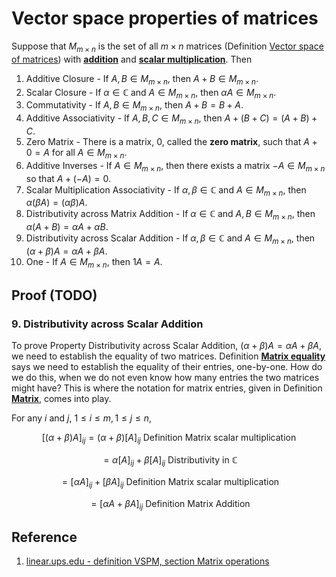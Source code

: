 # Vector space properties of matrices

Suppose that $M_{m \times n}$ is the set of all $m \times n$ matrices (Definition [Vector space of matrices](./0005-vector-space-of-matrices.md)) with [**addition**](./0003-matrix-addition.md) and [**scalar multiplication**](./0004-matrix-scalar-multiplication.md). Then

1. Additive Closure - If $A, B \in M_{m \times n}$, then $A + B \in M_{m \times n}$.
2. Scalar Closure - If $\alpha \in \mathbb{C}$ and $A \in M_{m \times n}$, then $\alpha A \in M_{m \times n}$.
3. Commutativity - If $A, B \in M_{m \times n}$, then $A + B = B + A$.
4. Additive Associativity - If $A, B, C \in M_{m \times n}$, then $A + (B + C) = (A + B) + C$.
5. Zero Matrix - There is a matrix, $0$, called the **zero matrix**, such that $A + 0 = A$ for all $A \in M_{m \times n}$.
6. Additive Inverses - If $A \in M_{m \times n}$, then there exists a matrix $−A \in M_{m \times n}$ so that $A + (−A) = 0$.
7. Scalar Multiplication Associativity - If $\alpha, \beta \in \mathbb{C}$ and $A \in M_{m \times n}$, then $\alpha(\beta A) = (\alpha \beta)A$.
8. Distributivity across Matrix Addition - If $\alpha \in \mathbb{C}$ and $A, B \in M_{m \times n}$, then $\alpha (A + B) = \alpha A + \alpha B$.
9. Distributivity across Scalar Addition - If $\alpha, \beta \in \mathbb{C}$ and $A \in M_{m \times n}$, then $(\alpha + \beta) A = \alpha A + \beta A$.
10. One - If $A \in M_{m \times n}$, then $1 A = A$.

## Proof (TODO)

### 9. Distributivity across Scalar Addition

To prove Property Distributivity across Scalar Addition, $(\alpha + \beta) A = \alpha A + \beta A$, we need to establish the equality of two matrices. Definition [**Matrix equality**](./0002-matrix-equality.md) says we need to establish the equality of their entries, one-by-one. How do we do this, when we do not even know how many entries the two matrices might have? This is where the notation for matrix entries, given in Definition [**Matrix**](./0001-matrix.md), comes into play.

For any $i$ and $j$, $1 \leq i \leq m, 1 \leq j \leq n$,

$$
[(\alpha + \beta)A]_{ij} = (\alpha + \beta)[A]_{ij} \text{ Definition Matrix scalar multiplication }
$$

$$
= \alpha [A]_{ij} + \beta [A]_{ij} \text{ Distributivity in } \mathbb{C}
$$

$$
= [\alpha A]_{ij} + [\beta A]_{ij} \text{ Definition Matrix scalar multiplication }
$$

$$
= [\alpha A + \beta A]_{ij} \text{ Definition Matrix Addition }
$$

## Reference

1. [linear.ups.edu - definition VSPM, section Matrix operations](http://linear.ups.edu/html/section-MO.html)
